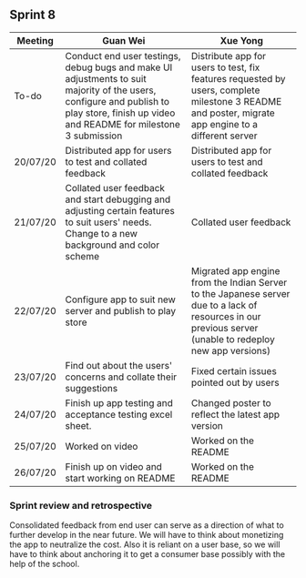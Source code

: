 ## Sprint 8

Meeting|Guan Wei|Xue Yong
---|---------|----------
To-do|Conduct end user testings, debug bugs and make UI adjustments to suit majority of the users, configure and publish to play store, finish up video and README for milestone 3 submission|Distribute app for users to test, fix features requested by users, complete milestone 3 README and poster, migrate app engine to a different server
20/07/20|Distributed app for users to test and collated feedback|Distributed app for users to test and collated feedback
21/07/20|Collated user feedback and start debugging and adjusting certain features to suit users' needs. Change to a new background and color scheme|Collated user feedback
22/07/20|Configure app to suit new server and publish to play store|Migrated app engine from the Indian Server to the Japanese server due to a lack of resources in our previous server (unable to redeploy new app versions)
23/07/20|Find out about the users' concerns and collate their suggestions|Fixed certain issues pointed out by users
24/07/20|Finish up app testing and acceptance testing excel sheet.|Changed poster to reflect the latest app version
25/07/20|Worked on video|Worked on the README
26/07/20|Finish up on video and start working on README|Worked on the README

### Sprint review and retrospective
Consolidated feedback from end user can serve as a direction of what to further develop in the near future. We will have to think about monetizing the app to neutralize the cost. Also it is reliant on a user base, so we will have to think about anchoring it to get a consumer base possibly with the help of the school. 